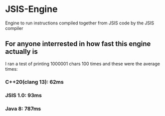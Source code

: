 # JSIS-Engine
Engine to run instructions compiled together from JSIS code by the JSIS compiler

## For anyone interrested in how fast this engine actually is
I ran a test of printing 1000001 chars 100 times and these were the average times:
  ### C++20(clang 13):  62ms
  ### JSIS 1.0:         93ms
  ### Java 8:           787ms
